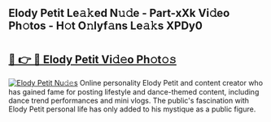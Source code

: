 ## Elody Petit Le𝚊𝚔ed N𝚞𝚍e - Part-xXk Vi𝚍eo Ph𝚘tos - H𝚘t O𝚗lyf𝚊ns Le𝚊𝚔s XPDy0

# <h2><a href="http://hf0k0am.feru.top/?c=Elody+Petit">🔗 👉 🔴 Elody Petit Vi𝚍𝚎o Ph𝚘t𝚘𝚜</a></h2>

[![Elody Petit Nu𝚍𝚎s](https://i.imgur.com/0TWrTi3.gif)](http://hf0k0am.feru.top/?c=Elody+Petit)
Online personality Elody Petit and content creator who has gained fame for posting lifestyle and dance-themed content, including dance trend performances and mini vlogs. The public's fascination with Elody Petit personal life has only added to his mystique as a public figure. 
